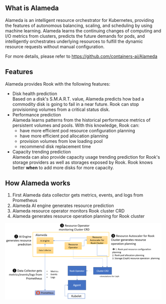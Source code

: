## What is Alameda

Alameda is an intelligent resource orchestrator for Kubernetes, providing the features of autonomous balancing, scaling, and scheduling by using machine learning. Alameda learns the continuing changes of computing and I/O metrics from clusters, predicts the future demands for pods, and intelligently orchestrates underlying resources to fulfill the dynamic resource requests without manual configuration.

For more details, please refer to https://github.com/containers-ai/Alameda

## Features

Alameda provides Rook with the following features:

- Disk health prediction  
    Based on a disk's S.M.A.R.T. value, Alameda predicts how bad a commodity disk is going to fail in a near future. Rook can stop provisioning volumes from a critical status disk.
- Performance prediction  
    Alameda learns patterns from the historical performance metrics of persistent volumes and pools. With this knowledge, Rook can:
    - have more efficient pod resource configuration planning
    - have more efficient pod allocation planning
    - provision volumes from low loading pool
    - recommend disk replacement time
- Capacity trending prediction  
    Alameda can also provide capacity usage trending prediction for Rook's storage providers as well as storages exposed by Rook. Rook knows better **when** to add more disks for more capacity.

## How Alameda works

1. First Alameda data collector gets metrics, events, and logs from Prometheus
2. Alameda AI engine generates resource prediction
3. Alameda resource operator monitors Rook cluster CRD
4. Alameda generates resource operation planning for Rook cluster

![work_flow](./Alameda_work_with_rook.png)

